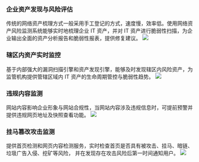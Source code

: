 ### 企业资产发现与风险评估
传统的网络资产梳理方式一般采用手工登记的方式，速度慢，效率低。使用网络资产风险监测系统能够实时地梳理企业 IT 资产，并对 IT 资产进行脆弱性扫描，为企业输出全面的资产分析报告和脆弱性报表，提供修复建议。
![](https://main.qcloudimg.com/raw/c12a09748aabc67a937d81652590078a.png)
### 辖区内资产实时监控
基于内部强大的漏洞扫描引擎和资产发现引擎，能够及时发现辖区内风险资产，为监管机构提供管辖区域内 IT 资产的生命周期管控与脆弱性趋势。
![](https://main.qcloudimg.com/raw/a9a9b26955d6f9dfa1aa1f3c296b273d.png)
### 违规内容监测
网站内容影响企业形象与网站合规性，当网站内容涉及违规信息时，可提前预警并提供违规网页地址及快照查看功能。
![](https://main.qcloudimg.com/raw/17488dfa3ab095894ea22c7e0eaba18c.png)
### 挂马篡改攻击监测
提供首页检测和网页内容检测服务，实时检查首页是否具有被攻击、挂马、暗链、垃圾广告入侵、挖矿等风险， 并在发现存在攻击风险后第一时间通知用户。
![](https://main.qcloudimg.com/raw/36c77cc3f0b809b489bb7c3936b96c17.png)
